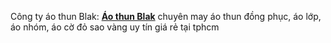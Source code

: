 Công ty áo thun Blak:
<a href="http://aothunblak.vn/san-pham.html" rel="nofollow"><strong>Áo thun Blak</strong></a> chuyên may áo thun đồng phục, áo lớp, áo nhóm, áo cờ đỏ sao vàng uy tín giá rẻ tại tphcm
